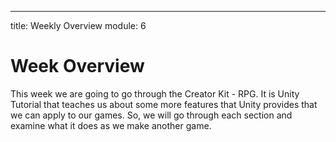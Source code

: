 ---
title: Weekly Overview
module: 6

# Week Overview


This week we are going to go through the Creator Kit - RPG.  It is Unity Tutorial that teaches us about some more features that Unity provides that we can apply to our games.  So, we will go through each section and examine what it does as we make another game.